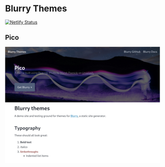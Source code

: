 # Blurry Themes

[![Netlify Status](https://api.netlify.com/api/v1/badges/f279115e-3f0b-405c-825f-e07ebbdb5f50/deploy-status)](https://app.netlify.com/sites/blurry-themes/deploys)

## Pico

![Pico theme](./docs/pico-screenshot.png)
